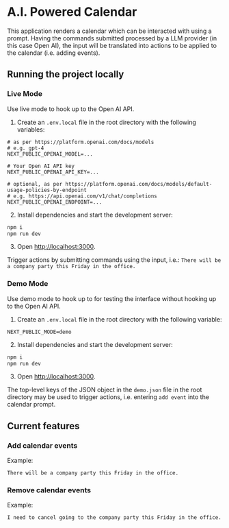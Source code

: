 # A.I. Powered Calendar

This application renders a calendar which can be interacted with using a prompt. Having the commands submitted processed by a LLM provider (in this case Open AI), the input will be translated into actions to be applied to the calendar (i.e. adding events).

## Running the project locally

### Live Mode

Use live mode to hook up to the Open AI API.

1. Create an `.env.local` file in the root directory with the following variables:
```
# as per https://platform.openai.com/docs/models
# e.g. gpt-4
NEXT_PUBLIC_OPENAI_MODEL=...

# Your Open AI API key
NEXT_PUBLIC_OPENAI_API_KEY=...

# optional, as per https://platform.openai.com/docs/models/default-usage-policies-by-endpoint
# e.g. https://api.openai.com/v1/chat/completions
NEXT_PUBLIC_OPENAI_ENDPOINT=...
```
2. Install dependencies and start the development server:
```bash
npm i
npm run dev
```
3. Open [http://localhost:3000](http://localhost:3000).

Trigger actions by submitting commands using the input, i.e.: `There will be a company party this Friday in the office.`

### Demo Mode

Use demo mode to hook up to for testing the interface without hooking up to the Open AI API.

1. Create an `.env.local` file in the root directory with the following variable:
```
NEXT_PUBLIC_MODE=demo
```
2. Install dependencies and start the development server:
```bash
npm i
npm run dev
```
3. Open [http://localhost:3000](http://localhost:3000).

The top-level keys of the JSON object in the `demo.json` file in the root directory may be used to trigger actions, i.e. entering `add event` into the calendar prompt.

## Current features

### Add calendar events

Example:
```
There will be a company party this Friday in the office.
```

### Remove calendar events

Example:
```
I need to cancel going to the company party this Friday in the office.
```
